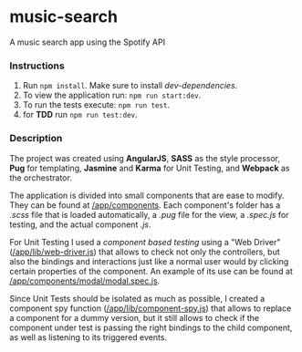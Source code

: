# music-search
A music search app using the Spotify API


### Instructions

1. Run `npm install`. Make sure to install *dev-dependencies*.
2. To view the application run: `npm run start:dev`.
3. To run the tests execute: `npm run test`.
4. for **TDD** run `npm run test:dev`.


### Description

The project was created using **AngularJS**, **SASS** as the style processor, **Pug** for templating, **Jasmine** and **Karma** for Unit Testing, and **Webpack** as the orchestrator.

The application is divided into small components that are ease to modify. They can be found at <a href="app/components">/app/components</a>. Each component's folder has a *.scss* file that is loaded automatically, a *.pug* file for the view, a *.spec.js* for testing, and the actual component *.js*.

For Unit Testing I used a *component based testing* using a "Web Driver" (<a href="app/lib/web-driver.js">/app/lib/web-driver.js</a>) that allows to check not only the controllers, but also the bindings and interactions just like a normal user would by clicking certain properties of the component. An example of its use can be found at <a href="app/components/modal/modal.spec.js">/app/components/modal/modal.spec.js</a>.

Since Unit Tests should be isolated as much as possible, I created a component spy function (<a href="app/lib/component-spy.js">/app/lib/component-spy.js</a>) that allows to replace a component for a dummy version, but it still allows to check if the component under test is passing the right bindings to the child component, as well as listening to its triggered events.
